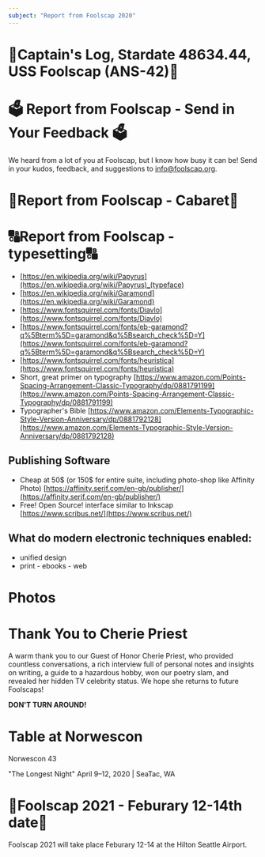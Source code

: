 ```yaml
---
subject: "Report from Foolscap 2020"
---
```


# 🚀Captain's Log, Stardate 48634.44, USS Foolscap (ANS-42)🚀



# 🗳 Report from Foolscap - Send in Your Feedback 🗳
We heard from a lot of you at Foolscap, but I know how busy it can be! Send in your kudos, feedback, and suggestions to info@foolscap.org.

# 🥳Report from Foolscap - Cabaret🥳

# 🔠Report from Foolscap - typesetting🔠
- [https://en.wikipedia.org/wiki/Papyrus](https://en.wikipedia.org/wiki/Papyrus)_(typeface)
- [https://en.wikipedia.org/wiki/Garamond](https://en.wikipedia.org/wiki/Garamond)
- [https://www.fontsquirrel.com/fonts/Diavlo](https://www.fontsquirrel.com/fonts/Diavlo)
- [https://www.fontsquirrel.com/fonts/eb-garamond?q%5Bterm%5D=garamond&q%5Bsearch_check%5D=Y](https://www.fontsquirrel.com/fonts/eb-garamond?q%5Bterm%5D=garamond&q%5Bsearch_check%5D=Y)
- [https://www.fontsquirrel.com/fonts/heuristica](https://www.fontsquirrel.com/fonts/heuristica)
- Short, great primer on typography [https://www.amazon.com/Points-Spacing-Arrangement-Classic-Typography/dp/0881791199](https://www.amazon.com/Points-Spacing-Arrangement-Classic-Typography/dp/0881791199)
- Typographer's Bible [https://www.amazon.com/Elements-Typographic-Style-Version-Anniversary/dp/0881792128](https://www.amazon.com/Elements-Typographic-Style-Version-Anniversary/dp/0881792128)


## Publishing Software
- Cheap at 50$ (or 150$ for entire suite, including photo-shop like Affinity Photo) [https://affinity.serif.com/en-gb/publisher/](https://affinity.serif.com/en-gb/publisher/)
- Free! Open Source! interface similar to Inkscap [https://www.scribus.net/](https://www.scribus.net/)
    
## What do modern electronic techniques enabled:
- unified design
- print - ebooks - web


# Photos




# Thank You to Cherie Priest
A warm thank you to our Guest of Honor Cherie Priest, who provided countless conversations, a rich interview full of personal notes and insights on writing, a guide to a hazardous hobby, won our poetry slam, and revealed her hidden TV celebrity status. We hope she returns to future Foolscaps!

**DON'T TURN AROUND!**

# Table at Norwescon
Norwescon 43

"The Longest Night"
April 9–12, 2020 | SeaTac, WA


# 📆Foolscap 2021 - Feburary 12-14th date📆
Foolscap 2021 will take place Feburary 12-14 at the Hilton Seattle Airport.
